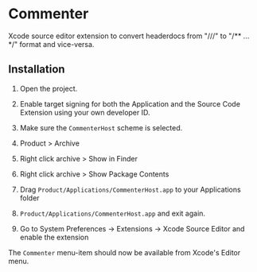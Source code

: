 # Commenter
Xcode source editor extension to convert headerdocs from "///" to "/** ... */" format and vice-versa. 


## Installation 
1. Open the project.

2. Enable target signing for both the Application and the Source Code Extension using your own developer ID.

3. Make sure the `CommenterHost` scheme is selected.

4. Product > Archive

5. Right click archive > Show in Finder

6. Right click archive > Show Package Contents

7. Drag `Product/Applications/CommenterHost.app` to your Applications folder

8. `Product/Applications/CommenterHost.app` and exit again.

9. Go to System Preferences -> Extensions -> Xcode Source Editor and enable the extension

The `Commenter` menu-item should now be available from Xcode's Editor menu.
